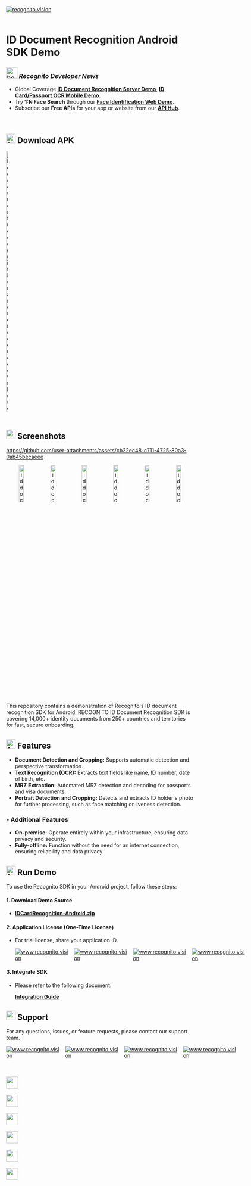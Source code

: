 <a href="https://recognito.vision" style="display: flex; align-items: center;">
    <img src="https://github.com/recognito-vision/Linux-FaceRecognition-FaceLivenessDetection/assets/153883841/b82f5c35-09d0-4064-a252-4bcd14e22407" alt="recognito.vision"/>
</a><br/>

# ID Document Recognition Android SDK Demo

### <img src="https://github.com/user-attachments/assets/59da5e7c-9a2e-40c4-821b-5b1e05fb905b" alt="home" width="30"> _Recognito Developer News_
- Global Coverage [**ID Document Recognition Server Demo**](https://github.com/recognito-vision/Linux-ID-Document-Recognition), [**ID Card/Passport OCR Mobile Demo**](https://github.com/recognito-vision/Android-ID-Document-Recognition/tree/main).
- Try **1:N Face Search** through our [**Face Identification Web Demo**](https://github.com/recognito-vision/Linux-FaceRecognition-FaceLivenessDetection/tree/main/Identification(1%3AN)-Demo).
- Subscribe our **Free APIs** for your app or website from our [**API Hub**](https://rapidapi.com/organization/recognito).
<!--- Clone our [**Hugging Face space**](https://huggingface.co/recognito) for your IDV project setup.-->
<br/>

## <img src="https://github.com/recognito-vision/Android-FaceRecognition-FaceLivenessDetection/assets/153883841/fed3ae2d-b0be-4327-ba59-31cd62bee983" alt="face recognition, liveness detection android apk download" width="25">  Download APK
<a href="https://drive.google.com/file/d/1K1kh8tzkxic-ufDiFmr6VOZCVygN8QpT/view?usp=drive_link" style="display: flex; align-items: center;">
    <img src="https://github.com/recognito-vision/Android-FaceRecognition-FaceLivenessDetection/assets/153883841/6277f598-aae5-44a3-ab16-4eb19e023d56", alt="id document recognition android demo download" width=10%/>
</a><br/>


## <img src="https://github.com/user-attachments/assets/63ecb844-0f27-4d26-8d8d-3b7d5e73ef66" alt="youtube" width="25">  Screenshots
https://github.com/user-attachments/assets/cb22ec48-c711-4725-80a3-0ab45becaeee

<p align="center">
  <img src="https://github.com/user-attachments/assets/4ce650f0-1cf2-4325-9cd3-d47b891decf4" alt="id document recognition android demo snap 1" width="16%" />
  <img src="https://github.com/user-attachments/assets/5724f722-c09b-401a-b295-e7001766de4b" alt="id document recognition android demo snap 2" width="16%" />
  <img src="https://github.com/user-attachments/assets/b22bdb18-ad98-4695-af01-12e9798868e2" alt="id document recognition android demo snap 3" width="16%" />
  <img src="https://github.com/user-attachments/assets/a0846530-0088-4523-ba16-5a4dbe36817a" alt="id document recognition android demo snap 4" width="16%" />
  <img src="https://github.com/user-attachments/assets/c5d5a573-ffec-4bc1-94dc-9c8c9ae4d4a0" alt="id document recognition android demo snap 5" width="16%" />
  <img src="https://github.com/user-attachments/assets/54791eeb-2a42-4a78-a312-8d2330dad4b7" alt="id document recognition android demo snap 6" width="16%" />
</p>

This repository contains a demonstration of Recognito's ID document recognition SDK for Android. 
RECOGNITO ID Document Recognition SDK is covering 14,000+ identity documents from 250+ countries and territories for fast, secure onboarding.

## <img src="https://github.com/recognito-vision/Linux-FaceRecognition-FaceLivenessDetection/assets/153883841/d0991c83-44f0-4d38-bcc8-74376ce93ded" alt="feature" width="25">  Features
- **Document Detection and Cropping:** Supports automatic detection and perspective transformation.
- **Text Recognition (OCR):** Extracts text fields like name, ID number, date of birth, etc.
- **MRZ Extraction:** Automated MRZ detection and decoding for passports and visa documents.
- **Portrait Detection and Cropping:** Detects and extracts ID holder's photo for further processing, such as face matching or liveness detection.

### - Additional Features
- **On-premise:** Operate entirely within your infrastructure, ensuring data privacy and security.
- **Fully-offline:** Function without the need for an internet connection, ensuring reliability and data privacy.

## <img src="https://github.com/recognito-vision/Android-FaceRecognition-FaceLivenessDetection/assets/153883841/05f9ac6c-1224-46a9-8c74-04b8f8cfe5ab" alt="face recognition, liveness detection android SDK API" width="25">  Run Demo
To use the Recognito SDK in your Android project, follow these steps:
#### 1. Download Demo Source 
- [**IDCardRecognition-Android.zip**](https://drive.google.com/file/d/1aTgtQx-xoWALW26J1GoqsnUDuGnfulN7/view?usp=drive_link  )

#### 2. Application License (One-Time License)
- For trial license, share your application ID.
  
  <div style="display: flex; align-items: center;">
    <a target="_blank" href="mailto:hassan@recognito.vision"><img src="https://img.shields.io/badge/email-hassan@recognito.vision-blue.svg?logo=gmail " alt="www.recognito.vision"></a>
    &nbsp;&nbsp;&nbsp;&nbsp;<a target="_blank" href="https://wa.me/+14158003112"><img src="https://img.shields.io/badge/whatsapp-+14158003112-blue.svg?logo=whatsapp " alt="www.recognito.vision"></a>
    &nbsp;&nbsp;&nbsp;&nbsp;<a target="_blank" href="https://t.me/recognito_vision"><img src="https://img.shields.io/badge/telegram-@recognito__vision-blue.svg?logo=telegram " alt="www.recognito.vision"></a>
    &nbsp;&nbsp;&nbsp;&nbsp;<a target="_blank" href="https://join.slack.com/t/recognito-workspace/shared_invite/zt-2d4kscqgn-"><img src="https://img.shields.io/badge/slack-recognito__workspace-blue.svg?logo=slack " alt="www.recognito.vision"></a>
  </div>

#### 3. Integrate SDK
- Please refer to the following document:

   [**Integration Guide**](https://docs.recognito.vision/id-document-recognition-sdk/integration-guide/android/sample-application)

## <img src="https://github.com/recognito-vision/Linux-FaceRecognition-FaceLivenessDetection/assets/153883841/78c5efee-15f3-4406-ab4d-13fd1182d20c" alt="contact" width="25">  Support
For any questions, issues, or feature requests, please contact our support team.

<div style="display: flex; align-items: center;">
    <a target="_blank" href="mailto:hassan@recognito.vision"><img src="https://img.shields.io/badge/email-hassan@recognito.vision-blue.svg?logo=gmail " alt="www.recognito.vision"></a>
    &nbsp;&nbsp;&nbsp;&nbsp;<a target="_blank" href="https://wa.me/+14158003112"><img src="https://img.shields.io/badge/whatsapp-+14158003112-blue.svg?logo=whatsapp " alt="www.recognito.vision"></a>
    &nbsp;&nbsp;&nbsp;&nbsp;<a target="_blank" href="https://t.me/recognito_vision"><img src="https://img.shields.io/badge/telegram-@recognito__vision-blue.svg?logo=telegram " alt="www.recognito.vision"></a>
    &nbsp;&nbsp;&nbsp;&nbsp;<a target="_blank" href="https://join.slack.com/t/recognito-workspace/shared_invite/zt-2d4kscqgn-"><img src="https://img.shields.io/badge/slack-recognito__workspace-blue.svg?logo=slack " alt="www.recognito.vision"></a>
</div>
<br/>
<p align="center">
    &emsp;&emsp;<a href="https://recognito.vision" style="display: flex; align-items: center;"><img src="https://recognito.vision/wp-content/uploads/2024/03/recognito_64_cl.png" style="width: 32px; margin-right: 5px;"/></a>
    &nbsp;&nbsp;&nbsp;&nbsp;<a href="https://www.linkedin.com/company/recognito-vision" style="display: flex; align-items: center;"><img src="https://recognito.vision/wp-content/uploads/2024/03/linkedin_64_cl.png" style="width: 32px; margin-right: 5px;"/></a>
    &nbsp;&nbsp;&nbsp;&nbsp;<a href="https://huggingface.co/recognito" style="display: flex; align-items: center;"><img src="https://recognito.vision/wp-content/uploads/2024/03/hf_64_cl.png" style="width: 32px; margin-right: 5px;"/></a>
    &nbsp;&nbsp;&nbsp;&nbsp;<a href="https://github.com/recognito-vision" style="display: flex; align-items: center;"><img src="https://recognito.vision/wp-content/uploads/2024/03/github_64_cl.png" style="width: 32px; margin-right: 5px;"/></a>
    &nbsp;&nbsp;&nbsp;&nbsp;<a href="https://hub.docker.com/u/recognito" style="display: flex; align-items: center;"><img src="https://recognito.vision/wp-content/uploads/2024/03/docker_64_cl.png" style="width: 32px; margin-right: 5px;"/></a>
    &nbsp;&nbsp;&nbsp;&nbsp;<a href="https://www.youtube.com/@recognito-vision" style="display: flex; align-items: center;"><img src="https://recognito.vision/wp-content/uploads/2024/04/youtube_64_cl.png" style="width: 32px; margin-right: 5px;"/></a>
</p>
